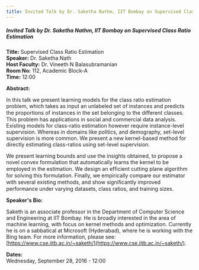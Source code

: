```yaml
---
title: Invited Talk by Dr. ​​Saketha Nathm, IIT Bombay on Supervised Class Ratio Estimation
---
```


##### **Invited Talk by Dr. ​​Saketha Nathm, IIT Bombay on Supervised Class Ratio Estimation**
**Title:** Supervised Class Ratio Estimation  
**Speaker:** Dr. ​​Saketha Nath  
**Host Faculty:** Dr. Vineeth N Balasubramanian  
**Room No:** 112, Academic Block-A  
**Time:** 12:00  
 
**Abstract:**

In this talk we present learning models for the class ratio estimation problem, which takes as input an unlabeled set of instances and predicts the proportions of instances in the set belonging to the diﬀerent classes. This problem has applications in social and commercial data analysis. Existing models for class-ratio estimation however require instance-level supervision. Whereas in domains like politics, and demography, set-level supervision is more common. We present a new kernel-based method for directly estimating class-ratios using set-level supervision.

We present learning bounds and use the insights obtained, to propose a novel convex formulation that automatically learns the kernel to be employed in the estimation. We design an efﬁcient cutting plane algorithm for solving this formulation. Finally, we empirically compare our estimator with several existing methods, and show signiﬁcantly improved performance under varying datasets, class ratios, and training sizes.

**Speaker's Bio:**

Saketh is an associate professor in the Department of Computer Science and Engineering at IIT Bombay. He is broadly interested in the area of machine learning, with focus on kernel methods and optimization. Currently he is on a sabbatical at Microsoft (Hyderabad), where he is working with the Bing team. For more information, please see: [https://www.cse.iitb.ac.in/~saketh/](https://www.cse.iitb.ac.in/~saketh/).

**Dates:**  
Wednesday, September 28, 2016 - 12:00